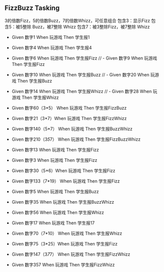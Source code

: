 ## FizzBuzz Tasking
3的倍数Fizz，5的倍数Buzz，7的倍数Whizz，可任意组合
包含3：显示Fizz
包含5：被5整除 Buzz，被7整除 Whizz
包含7：被3整除Fizz，被7整除 Whizz

- Given 数字1 When 玩游戏 Then 学生报1
- Given 数字4 When 玩游戏 Then 学生报4

- Given 数字6 When 玩游戏 Then 学生报Fizz
// - Given 数字9 When 玩游戏 Then 学生报Fizz
- Given 数字10 When 玩游戏 Then 学生报Buzz
// - Given 数字20 When 玩游戏 Then 学生报Buzz
- Given 数字14 When 玩游戏 Then 学生报Whizz
// - Given 数字28 When 玩游戏 Then 学生报Whizz

- Given 数字60（3*5） When 玩游戏 Then 学生报FizzBuzz
- Given 数字21（3*7）When 玩游戏 Then 学生报FizzWhizz
- Given 数字140（5*7） When 玩游戏 Then 学生报BuzzWhizz
- Given 数字210（3*5*7） When 玩游戏 Then 学生报FizzBuzzWhizz

- Given 数字13 When 玩游戏 Then 学生报Fizz
- Given 数字3 When 玩游戏 Then 学生报Fizz
- Given 数字30（5*6）When 玩游戏 Then 学生报Fizz
- Given 数字133（7*19） When 玩游戏 Then 学生报Fizz

- Given 数字5 When 玩游戏 Then 学生报Buzz
- Given 数字35 When 玩游戏 Then 学生报BuzzWhizz
- Given 数字56 When 玩游戏 Then 学生报Whizz

- Given 数字17 When 玩游戏 Then 学生报17
- Given 数字70（7*10） When 玩游戏 Then 学生报Whizz
- Given 数字75（3*25）When 玩游戏 Then 学生报Fizz
- Given 数字147（3*7*7） When 玩游戏 Then 学生报FizzWhizz
- Given 数字357 When 玩游戏 Then 学生报FizzWhizz
